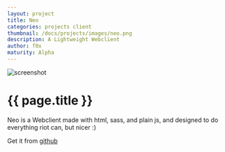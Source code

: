 ```yaml
---
layout: project
title: Neo
categories: projects client
thumbnail: /docs/projects/images/neo.png
description: A Lightweight Webclient
author: f0x
maturity: Alpha
---
```


![screenshot](/docs/projects/images/neo.png "{{ page.title }}")

# {{ page.title }}
Neo is a Webclient made with html, sass, and plain js, and designed to do everything riot can, but nicer :)

Get it from [github](https://github.com/f0x52/neo)
